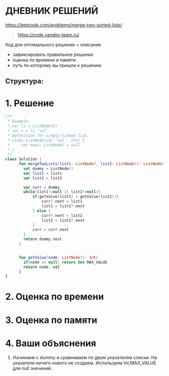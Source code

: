 # ДНЕВНИК РЕШЕНИЙ
https://leetcode.com/problems/merge-two-sorted-lists/

> https://code.yandex-team.ru/ 

Код для оптимального решения + описание 

- зафиксировать правильное решение
- оценка по времени и памяти
- путь по которому вы пришли к решению


## Структура:

# 1. Решение

```kotlin
/**
 * Example:
 * var li = ListNode(5)
 * var v = li.`val`
 * Definition for singly-linked list.
 * class ListNode(var `val`: Int) {
 *     var next: ListNode? = null
 * }
 */
class Solution {
      fun mergeTwoLists(list1: ListNode?, list2: ListNode?): ListNode? {
        val dummy = ListNode()
        var list1 = list1
        var list2 = list2 

        var curr = dummy
        while(list1!=null || list2!=null){
            if(getValue(list1) < getValue(list2)){
                curr?.next = list1
                list1 = list1?.next
            } else {
                curr?.next = list2
                list2 = list2?.next
            }
            curr = curr.next
        }
        return dummy.next
      }


      fun getValue(node: ListNode?): Int{
        if(node == null) return Int.MAX_VALUE
        return node.`val`
      }
}
```


# 2. Оценка по времени


# 3. Оценка по памяти


# 4. Ваши объяснения
1. Начинаем с dummy и сравниваем по двум указателям списки. На указатели ничего нового не создаем. Используем Int.MAX_VALUE для null значений. 


